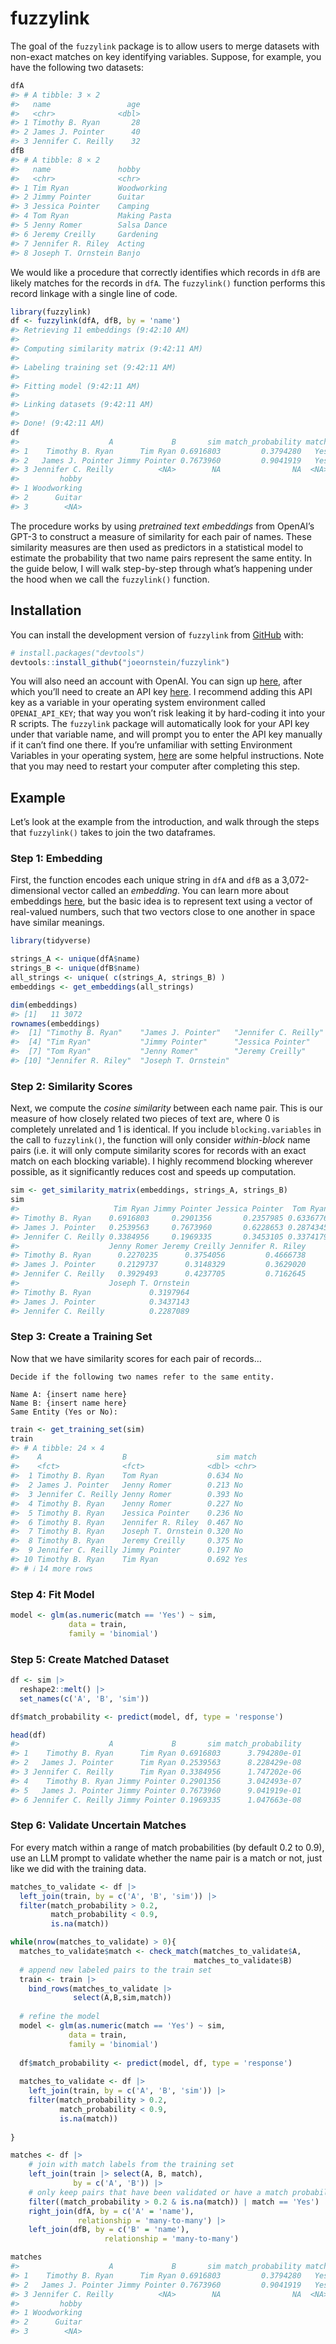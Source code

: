 
<!-- README.md is generated from README.Rmd. Please edit that file -->

# fuzzylink

<!-- badges: start -->
<!-- badges: end -->

The goal of the `fuzzylink` package is to allow users to merge datasets
with non-exact matches on key identifying variables. Suppose, for
example, you have the following two datasets:

``` r
dfA
#> # A tibble: 3 × 2
#>   name                 age
#>   <chr>              <dbl>
#> 1 Timothy B. Ryan       28
#> 2 James J. Pointer      40
#> 3 Jennifer C. Reilly    32
dfB
#> # A tibble: 8 × 2
#>   name               hobby       
#>   <chr>              <chr>       
#> 1 Tim Ryan           Woodworking 
#> 2 Jimmy Pointer      Guitar      
#> 3 Jessica Pointer    Camping     
#> 4 Tom Ryan           Making Pasta
#> 5 Jenny Romer        Salsa Dance 
#> 6 Jeremy Creilly     Gardening   
#> 7 Jennifer R. Riley  Acting      
#> 8 Joseph T. Ornstein Banjo
```

We would like a procedure that correctly identifies which records in
`dfB` are likely matches for the records in `dfA`. The `fuzzylink()`
function performs this record linkage with a single line of code.

``` r
library(fuzzylink)
df <- fuzzylink(dfA, dfB, by = 'name')
#> Retrieving 11 embeddings (9:42:10 AM)
#> 
#> Computing similarity matrix (9:42:11 AM)
#> 
#> Labeling training set (9:42:11 AM)
#> 
#> Fitting model (9:42:11 AM)
#> 
#> Linking datasets (9:42:11 AM)
#> 
#> Done! (9:42:11 AM)
df
#>                    A             B       sim match_probability match age
#> 1    Timothy B. Ryan      Tim Ryan 0.6916803         0.3794280   Yes  28
#> 2   James J. Pointer Jimmy Pointer 0.7673960         0.9041919   Yes  40
#> 3 Jennifer C. Reilly          <NA>        NA                NA  <NA>  32
#>         hobby
#> 1 Woodworking
#> 2      Guitar
#> 3        <NA>
```

The procedure works by using *pretrained text embeddings* from OpenAI’s
GPT-3 to construct a measure of similarity for each pair of names. These
similarity measures are then used as predictors in a statistical model
to estimate the probability that two name pairs represent the same
entity. In the guide below, I will walk step-by-step through what’s
happening under the hood when we call the `fuzzylink()` function.

## Installation

You can install the development version of `fuzzylink` from
[GitHub](https://github.com/) with:

``` r
# install.packages("devtools")
devtools::install_github("joeornstein/fuzzylink")
```

You will also need an account with OpenAI. You can sign up
[here](https://beta.openai.com/signup), after which you’ll need to
create an API key [here](https://platform.openai.com/account/api-keys).
I recommend adding this API key as a variable in your operating system
environment called `OPENAI_API_KEY`; that way you won’t risk leaking it
by hard-coding it into your R scripts. The `fuzzylink` package will
automatically look for your API key under that variable name, and will
prompt you to enter the API key manually if it can’t find one there. If
you’re unfamiliar with setting Environment Variables in your operating
system,
[here](https://dev.to/biplov/handling-passwords-and-secret-keys-using-environment-variables-2ei0)
are some helpful instructions. Note that you may need to restart your
computer after completing this step.

## Example

Let’s look at the example from the introduction, and walk through the
steps that `fuzzylink()` takes to join the two dataframes.

### Step 1: Embedding

First, the function encodes each unique string in `dfA` and `dfB` as a
3,072-dimensional vector called an *embedding*. You can learn more about
embeddings
[here](https://platform.openai.com/docs/guides/embeddings/embedding-models),
but the basic idea is to represent text using a vector of real-valued
numbers, such that two vectors close to one another in space have
similar meanings.

``` r
library(tidyverse)

strings_A <- unique(dfA$name)
strings_B <- unique(dfB$name)
all_strings <- unique( c(strings_A, strings_B) )
embeddings <- get_embeddings(all_strings)

dim(embeddings)
#> [1]   11 3072
rownames(embeddings)
#>  [1] "Timothy B. Ryan"    "James J. Pointer"   "Jennifer C. Reilly"
#>  [4] "Tim Ryan"           "Jimmy Pointer"      "Jessica Pointer"   
#>  [7] "Tom Ryan"           "Jenny Romer"        "Jeremy Creilly"    
#> [10] "Jennifer R. Riley"  "Joseph T. Ornstein"
```

### Step 2: Similarity Scores

Next, we compute the *cosine similarity* between each name pair. This is
our measure of how closely related two pieces of text are, where 0 is
completely unrelated and 1 is identical. If you include
`blocking.variables` in the call to `fuzzylink()`, the function will
only consider *within-block* name pairs (i.e. it will only compute
similarity scores for records with an exact match on each blocking
variable). I highly recommend blocking wherever possible, as it
significantly reduces cost and speeds up computation.

``` r
sim <- get_similarity_matrix(embeddings, strings_A, strings_B)
sim
#>                     Tim Ryan Jimmy Pointer Jessica Pointer  Tom Ryan
#> Timothy B. Ryan    0.6916803     0.2901356       0.2357985 0.6336776
#> James J. Pointer   0.2539563     0.7673960       0.6228653 0.2874345
#> Jennifer C. Reilly 0.3384956     0.1969335       0.3453105 0.3374179
#>                    Jenny Romer Jeremy Creilly Jennifer R. Riley
#> Timothy B. Ryan      0.2270235      0.3754056         0.4666738
#> James J. Pointer     0.2129737      0.3148329         0.3629020
#> Jennifer C. Reilly   0.3929493      0.4237705         0.7162645
#>                    Joseph T. Ornstein
#> Timothy B. Ryan             0.3197964
#> James J. Pointer            0.3437143
#> Jennifer C. Reilly          0.2287089
```

### Step 3: Create a Training Set

Now that we have similarity scores for each pair of records…

    Decide if the following two names refer to the same entity.

    Name A: {insert name here}
    Name B: {insert name here}
    Same Entity (Yes or No):

``` r
train <- get_training_set(sim)
train
#> # A tibble: 24 × 4
#>    A                  B                    sim match
#>    <fct>              <fct>              <dbl> <chr>
#>  1 Timothy B. Ryan    Tom Ryan           0.634 No   
#>  2 James J. Pointer   Jenny Romer        0.213 No   
#>  3 Jennifer C. Reilly Jenny Romer        0.393 No   
#>  4 Timothy B. Ryan    Jenny Romer        0.227 No   
#>  5 Timothy B. Ryan    Jessica Pointer    0.236 No   
#>  6 Timothy B. Ryan    Jennifer R. Riley  0.467 No   
#>  7 Timothy B. Ryan    Joseph T. Ornstein 0.320 No   
#>  8 Timothy B. Ryan    Jeremy Creilly     0.375 No   
#>  9 Jennifer C. Reilly Jimmy Pointer      0.197 No   
#> 10 Timothy B. Ryan    Tim Ryan           0.692 Yes  
#> # ℹ 14 more rows
```

### Step 4: Fit Model

``` r
model <- glm(as.numeric(match == 'Yes') ~ sim, 
             data = train,
             family = 'binomial')
```

### Step 5: Create Matched Dataset

``` r
df <- sim |> 
  reshape2::melt() |> 
  set_names(c('A', 'B', 'sim'))

df$match_probability <- predict(model, df, type = 'response')

head(df)
#>                    A             B       sim match_probability
#> 1    Timothy B. Ryan      Tim Ryan 0.6916803      3.794280e-01
#> 2   James J. Pointer      Tim Ryan 0.2539563      8.228429e-08
#> 3 Jennifer C. Reilly      Tim Ryan 0.3384956      1.747202e-06
#> 4    Timothy B. Ryan Jimmy Pointer 0.2901356      3.042493e-07
#> 5   James J. Pointer Jimmy Pointer 0.7673960      9.041919e-01
#> 6 Jennifer C. Reilly Jimmy Pointer 0.1969335      1.047663e-08
```

### Step 6: Validate Uncertain Matches

For every match within a range of match probabilities (by default 0.2 to
0.9), use an LLM prompt to validate whether the name pair is a match or
not, just like we did with the training data.

``` r
matches_to_validate <- df |> 
  left_join(train, by = c('A', 'B', 'sim')) |> 
  filter(match_probability > 0.2, 
         match_probability < 0.9,
         is.na(match))

while(nrow(matches_to_validate) > 0){
  matches_to_validate$match <- check_match(matches_to_validate$A,
                                         matches_to_validate$B)
  # append new labeled pairs to the train set
  train <- train |> 
    bind_rows(matches_to_validate |> 
              select(A,B,sim,match))
  
  # refine the model
  model <- glm(as.numeric(match == 'Yes') ~ sim,
             data = train,
             family = 'binomial')
  
  df$match_probability <- predict(model, df, type = 'response')
  
  matches_to_validate <- df |> 
    left_join(train, by = c('A', 'B', 'sim')) |> 
    filter(match_probability > 0.2, 
           match_probability < 0.9,
           is.na(match))
  
}

matches <- df |>
    # join with match labels from the training set
    left_join(train |> select(A, B, match),
              by = c('A', 'B')) |>
    # only keep pairs that have been validated or have a match probability > 0.2
    filter((match_probability > 0.2 & is.na(match)) | match == 'Yes') |>
    right_join(dfA, by = c('A' = 'name'),
               relationship = 'many-to-many') |>
    left_join(dfB, by = c('B' = 'name'),
                     relationship = 'many-to-many')

matches
#>                    A             B       sim match_probability match age
#> 1    Timothy B. Ryan      Tim Ryan 0.6916803         0.3794280   Yes  28
#> 2   James J. Pointer Jimmy Pointer 0.7673960         0.9041919   Yes  40
#> 3 Jennifer C. Reilly          <NA>        NA                NA  <NA>  32
#>         hobby
#> 1 Woodworking
#> 2      Guitar
#> 3        <NA>
```

